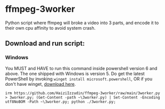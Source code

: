 # ffmpeg-3worker
Python script where ffmpeg will broke a video into 3 parts, and encode it to their own cpu affinity to avoid system crash.

## Download and run script:
### Windows
You MUST and HAVE to run this command inside powershell version 6 and above. The one shipped with Windows is version 5. Do get the latest PowerShell by invoking `winget install microsoft.powershell`, OR if you don't have winget, [download here](https://objects.githubusercontent.com/github-production-release-asset-2e65be/49609581/41eea90a-04c6-4840-993a-996d67ca41b6?X-Amz-Algorithm=AWS4-HMAC-SHA256&X-Amz-Credential=AKIAIWNJYAX4CSVEH53A%2F20221230%2Fus-east-1%2Fs3%2Faws4_request&X-Amz-Date=20221230T105116Z&X-Amz-Expires=300&X-Amz-Signature=8edf6f348a5d1fb7f8fa3befd70bee2b8d87e5ec5e04f70fe11fb67fd33232ee&X-Amz-SignedHeaders=host&actor_id=79714350&key_id=0&repo_id=49609581&response-content-disposition=attachment%3B%20filename%3DPowerShell-7.3.0-win-x64.msi&response-content-type=application%2Foctet-stream).
```
irm https://github.com/HaiziIzzudin/ffmpeg-3worker/raw/main/3worker.py > 3worker.py; (Get-Content -path ~\3worker.py) | Set-Content -Encoding utf8NoBOM -Path ~\3worker.py; python ./3worker.py;
```
